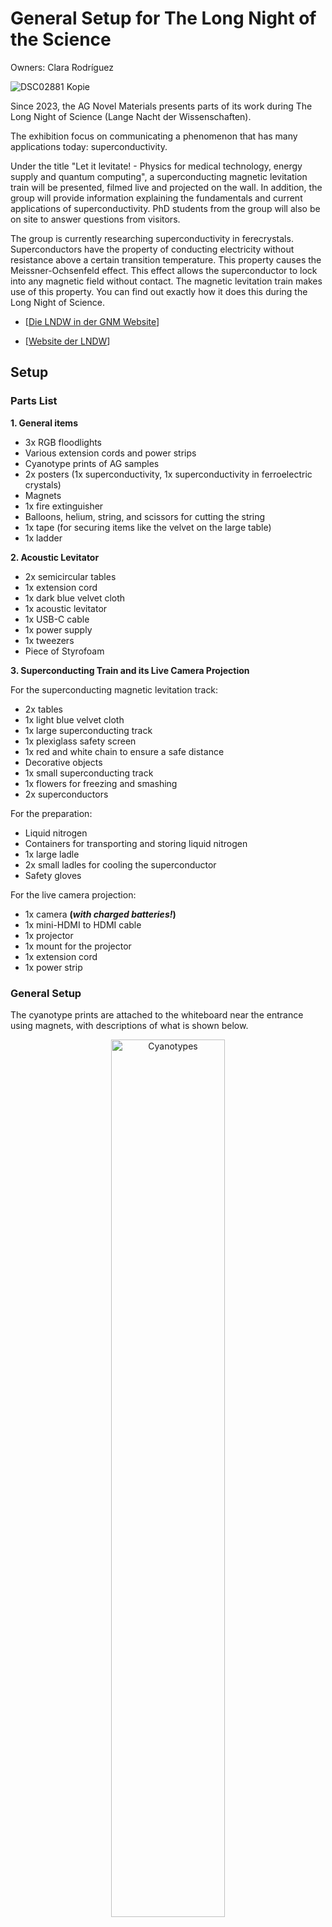 # General Setup for The Long Night of the Science 

Owners: Clara Rodríguez

![DSC02881 Kopie](https://github.com/user-attachments/assets/a1603fab-1d57-4bf0-9a55-baccbcf69b4a)

Since 2023, the AG Novel Materials presents parts of its work during The Long Night of Science (Lange Nacht der Wissenschaften).
 
The exhibition focus on communicating a phenomenon that has many applications today: superconductivity.
 
Under the title "Let it levitate! - Physics for medical technology, energy supply and quantum computing", a superconducting magnetic levitation train will be presented, filmed live and projected on the wall. In addition, the group will provide information explaining the fundamentals and current applications of superconductivity. PhD students from the group will also be on site to answer questions from visitors.
 
The group is currently researching superconductivity in ferecrystals. Superconductors have the property of conducting electricity without resistance above a certain transition temperature. This property causes the Meissner-Ochsenfeld effect. This effect allows the superconductor to lock into any magnetic field without contact. The magnetic levitation train makes use of this property. You can find out exactly how it does this during the Long Night of Science.

* [[Die LNDW in der GNM Website](https://www.physik.hu-berlin.de/de/gnm/forschung_publikationen/forschungsverbunde/project-sci.com/lab-present/lndw)]

* [[Website der LNDW](https://www.langenachtderwissenschaften.de)]


## Setup

### Parts List 

**1. General items**
* 3x RGB floodlights
* Various extension cords and power strips
* Cyanotype prints of AG samples
* 2x posters (1x superconductivity, 1x superconductivity in ferroelectric crystals)
* Magnets
* 1x fire extinguisher
* Balloons, helium, string, and scissors for cutting the string
* 1x tape (for securing items like the velvet on the large table)
* 1x ladder

**2. Acoustic Levitator**
* 2x semicircular tables
* 1x extension cord
* 1x dark blue velvet cloth
* 1x acoustic levitator
* 1x USB-C cable
* 1x power supply
* 1x tweezers
* Piece of Styrofoam

**3. Superconducting Train and its Live Camera Projection**

For the superconducting magnetic levitation track:

* 2x tables
* 1x light blue velvet cloth
* 1x large superconducting track
* 1x plexiglass safety screen
* 1x red and white chain to ensure a safe distance
* Decorative objects
* 1x small superconducting track
* 1x flowers for freezing and smashing
* 2x superconductors

For the preparation:

* Liquid nitrogen
* Containers for transporting and storing liquid nitrogen
* 1x large ladle
* 2x small ladles for cooling the superconductor
* Safety gloves

For the live camera projection:

* 1x camera **(_with charged batteries!_)**
* 1x mini-HDMI to HDMI cable
* 1x projector
* 1x mount for the projector
* 1x extension cord
* 1x power strip

  
### General Setup 

The cyanotype prints are attached to the whiteboard near the entrance using magnets, with descriptions of what is shown below.

<p align="center">
<img src="https://github.com/user-attachments/assets/9bc7b85d-9709-4f33-83da-457c544d7bd2" alt="Cyanotypes" style="width:60%; height:auto;">
</p>

The posters are also attached with magnets to the two pillars directly opposite the first door. Between the two pillars, the chairs that were previously in the room and not being used will be stacked.

<p align="center">
<img src="https://github.com/user-attachments/assets/c40aaa6f-da2d-4f35-9041-27f9693ea224" alt="Poster" style="width:60%; height:auto;">
</p>

Three lights, set to produce blue light, are placed along the room. See photos:

<div style="display: flex; justify-content: center;">
  <img src="https://github.com/user-attachments/assets/0abccb61-146e-40a6-a963-ae82997accfc" alt="Light 1" style="width: 33%; height: auto; margin-right: 10px;">
  <img src="https://github.com/user-attachments/assets/3b048757-f6f9-4443-aeb5-cb301e792178" alt="Light 2" style="width: 33%; height: auto; margin-right: 10px;">
  <img src="https://github.com/user-attachments/assets/f4ad95e0-93b9-45c8-981d-f18173b446e9" alt="Light 3" style="width: 33%; height: auto;">
</div>

### Setup Superconducting Train
Two tables are placed at the height of the third column, centered in the room, and covered with light blue velvet. The velvet may need to be secured to the table with tape to prevent slipping. **_Caution: Do not block the emergency exit doors to the courtyard or the two doors leading to the hallway. These are escape routes!_**


<div style="display: flex; justify-content: center;">
  <img src="https://github.com/user-attachments/assets/ff3c3d4f-474d-4cf3-b364-70b5d7ae9271" alt="Setup Train" style="width: 49%; height: auto; margin-right: 10px;">
  <img src="https://github.com/user-attachments/assets/84415d86-bdfa-4f44-b732-63ba80b67514" alt="Live Camera Setup" style="width: 49%; height: auto;">
</div>


On the tables, the large magnetic levitation track is placed with the plexiglass sheet in front of it, facing the audience. In front of the table, a red and white chain is set up to keep the audience at a safe distance from the liquid nitrogen, camera, and cables. On the chain you can tie the balloons filled with helium. 

Right next to the window, behind the third column, is a table for the scientists to prepare the experiment. There you will find the necessary safety items, as well as the liquid nitrogen and other materials such as the superconductor or the ladlers. 

In front of

<div style="display: flex; justify-content: center;">
  <img src="https://github.com/user-attachments/assets/c1f5df3b-9f57-4a0c-8c26-310687daad25" alt="Setup Train" style="width: 33%; height: auto; margin-right: 10px;">
  <img src="https://github.com/user-attachments/assets/3fb77d75-e3a3-4fd2-98d3-aea41ddd80a7" alt="Sicherheitsequipment" style="width: 33%; height: auto; margin-right: 10px;">
  <img src="https://github.com/user-attachments/assets/f4ad95e0-93b9-45c8-981d-f18173b446e9" alt="Light" style="width: 33%; height: auto;">
</div>

Behind the large track, the small superconducting magnetic track is placed along with its padded box. Superconductors are very brittle and expensive, and if they fall on the table or floor, they could break. Therefore, when using the small track, it should always be done over the padded box.

<div style="display: flex; justify-content: center;">
  <img src="https://github.com/user-attachments/assets/72c442aa-f72e-4ca8-bc79-f5cf6e2c458d" alt="Small Setup Train" style="width: 49%; height: auto; margin-right: 10px;">
  <img src="https://github.com/user-attachments/assets/98bb3b0d-ac60-4dde-8b5e-5ca7e69eaa88" alt="Small Setup Train" style="width: 49%; height: auto;">
</div>

_**Due to the use of liquid nitrogen, windows and doors must remain open at all times during the LNDW!**_

### Setup Acoustic Levitator

For the Acoustic Levitator, two semicircular tables are brought into the room, placed in front of the yellow chairs, and covered with the dark blue velvet. The Acoustic Levitator is placed on the table and connected via a USBc cable to a power supply connected to an extension cord. Inside the Levitator is a pair of tweezers and a small piece of Styrofoam.

<div style="display: flex; justify-content: center;">
  <img src="https://github.com/user-attachments/assets/83c0b7cb-98bb-4f9b-ae32-5f630c036031" alt="Setup Levitator" style="width: 33%; height: auto; margin-right: 10px;">
  <img src="https://github.com/user-attachments/assets/695ee10a-4cd5-4cdf-acc4-6faa299be2d3" alt="Setup Levitator" style="width: 33%; height: auto; margin-right: 10px;">
  <img src="https://github.com/user-attachments/assets/3b048757-f6f9-4443-aeb5-cb301e792178" alt="Light" style="width: 33%; height: auto;">
</div>

![DSC05172](https://github.com/user-attachments/assets/d38aace1-0a78-4495-bab3-e04db88aaa77)

### Setup Video Human Behind the Machines


## Changes and Troubleshooting 


...

